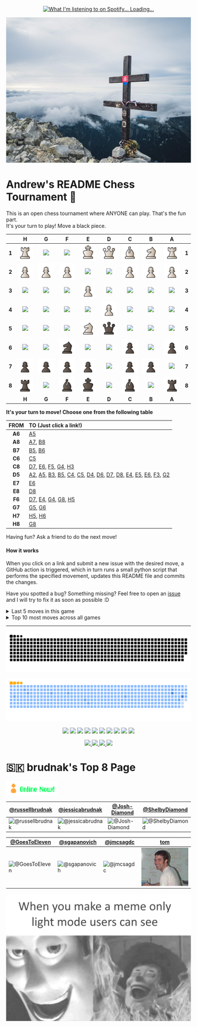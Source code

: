 
<p align="center">
  <a href="https://open.spotify.com/user/upv50bd8fofqcy9yibbgfmwly">
    <img src="https://novatorem-gamma-two.vercel.app/api/spotify" alt="What I'm listening to on Spotify... Loading..." />
  </a>
</p>

<p align="center">
  <a href="https://youtu.be/7YmNvCy30FU?si=04-_nceZ74fjhOu0">
    <img src="https://github.com/brudnak/brudnak/blob/main/img/slovakia.jpeg" alt="Enchanted Forest 🍃 Chill Lofi Beats">
  </a>
</p>

# Andrew's README Chess Tournament 👑

This is an open chess tournament where ANYONE can play. That's the fun part.  
It's your turn to play! Move a <!-- BEGIN TURN -->black<!-- END TURN --> piece.

<!-- BEGIN CHESS BOARD -->
|   | H | G | F | E | D | C | B | A |   |
|---|:-:|:-:|:-:|:-:|:-:|:-:|:-:|:-:|:-:|
| **1** | <img src="img/white/rook.svg" width=50px> | <img src="img/blank.png" width=50px> | <img src="img/blank.png" width=50px> | <img src="img/white/king.svg" width=50px> | <img src="img/white/queen.svg" width=50px> | <img src="img/white/bishop.svg" width=50px> | <img src="img/white/knight.svg" width=50px> | <img src="img/white/rook.svg" width=50px> | **1** |
| **2** | <img src="img/white/pawn.svg" width=50px> | <img src="img/white/pawn.svg" width=50px> | <img src="img/white/pawn.svg" width=50px> | <img src="img/blank.png" width=50px> | <img src="img/blank.png" width=50px> | <img src="img/white/pawn.svg" width=50px> | <img src="img/white/pawn.svg" width=50px> | <img src="img/white/pawn.svg" width=50px> | **2** |
| **3** | <img src="img/blank.png" width=50px> | <img src="img/blank.png" width=50px> | <img src="img/blank.png" width=50px> | <img src="img/white/pawn.svg" width=50px> | <img src="img/blank.png" width=50px> | <img src="img/blank.png" width=50px> | <img src="img/blank.png" width=50px> | <img src="img/blank.png" width=50px> | **3** |
| **4** | <img src="img/blank.png" width=50px> | <img src="img/blank.png" width=50px> | <img src="img/blank.png" width=50px> | <img src="img/blank.png" width=50px> | <img src="img/white/pawn.svg" width=50px> | <img src="img/blank.png" width=50px> | <img src="img/blank.png" width=50px> | <img src="img/blank.png" width=50px> | **4** |
| **5** | <img src="img/blank.png" width=50px> | <img src="img/blank.png" width=50px> | <img src="img/blank.png" width=50px> | <img src="img/white/knight.svg" width=50px> | <img src="img/black/queen.svg" width=50px> | <img src="img/blank.png" width=50px> | <img src="img/blank.png" width=50px> | <img src="img/blank.png" width=50px> | **5** |
| **6** | <img src="img/blank.png" width=50px> | <img src="img/blank.png" width=50px> | <img src="img/black/knight.svg" width=50px> | <img src="img/blank.png" width=50px> | <img src="img/blank.png" width=50px> | <img src="img/black/pawn.svg" width=50px> | <img src="img/blank.png" width=50px> | <img src="img/black/pawn.svg" width=50px> | **6** |
| **7** | <img src="img/black/pawn.svg" width=50px> | <img src="img/black/pawn.svg" width=50px> | <img src="img/black/pawn.svg" width=50px> | <img src="img/black/pawn.svg" width=50px> | <img src="img/blank.png" width=50px> | <img src="img/black/pawn.svg" width=50px> | <img src="img/black/pawn.svg" width=50px> | <img src="img/blank.png" width=50px> | **7** |
| **8** | <img src="img/black/rook.svg" width=50px> | <img src="img/blank.png" width=50px> | <img src="img/black/bishop.svg" width=50px> | <img src="img/black/king.svg" width=50px> | <img src="img/blank.png" width=50px> | <img src="img/black/bishop.svg" width=50px> | <img src="img/blank.png" width=50px> | <img src="img/black/rook.svg" width=50px> | **8** |
|   | **H** | **G** | **F** | **E** | **D** | **C** | **B** | **A** |   |
<!-- END CHESS BOARD -->

**It's your turn to move! Choose one from the following table**
<!-- BEGIN MOVES LIST -->
|  FROM  | TO (Just click a link!) |
| :----: | :---------------------- |
| **A6** | [A5](https://github.com/brudnak/brudnak/issues/new?body=Please+do+not+change+the+title.+Just+click+%22Submit+new+issue%22.+You+don%27t+need+to+do+anything+else+%3AD&title=Chess%3A+Move+A6+to+A5) |
| **A8** | [A7](https://github.com/brudnak/brudnak/issues/new?body=Please+do+not+change+the+title.+Just+click+%22Submit+new+issue%22.+You+don%27t+need+to+do+anything+else+%3AD&title=Chess%3A+Move+A8+to+A7), [B8](https://github.com/brudnak/brudnak/issues/new?body=Please+do+not+change+the+title.+Just+click+%22Submit+new+issue%22.+You+don%27t+need+to+do+anything+else+%3AD&title=Chess%3A+Move+A8+to+B8) |
| **B7** | [B5](https://github.com/brudnak/brudnak/issues/new?body=Please+do+not+change+the+title.+Just+click+%22Submit+new+issue%22.+You+don%27t+need+to+do+anything+else+%3AD&title=Chess%3A+Move+B7+to+B5), [B6](https://github.com/brudnak/brudnak/issues/new?body=Please+do+not+change+the+title.+Just+click+%22Submit+new+issue%22.+You+don%27t+need+to+do+anything+else+%3AD&title=Chess%3A+Move+B7+to+B6) |
| **C6** | [C5](https://github.com/brudnak/brudnak/issues/new?body=Please+do+not+change+the+title.+Just+click+%22Submit+new+issue%22.+You+don%27t+need+to+do+anything+else+%3AD&title=Chess%3A+Move+C6+to+C5) |
| **C8** | [D7](https://github.com/brudnak/brudnak/issues/new?body=Please+do+not+change+the+title.+Just+click+%22Submit+new+issue%22.+You+don%27t+need+to+do+anything+else+%3AD&title=Chess%3A+Move+C8+to+D7), [E6](https://github.com/brudnak/brudnak/issues/new?body=Please+do+not+change+the+title.+Just+click+%22Submit+new+issue%22.+You+don%27t+need+to+do+anything+else+%3AD&title=Chess%3A+Move+C8+to+E6), [F5](https://github.com/brudnak/brudnak/issues/new?body=Please+do+not+change+the+title.+Just+click+%22Submit+new+issue%22.+You+don%27t+need+to+do+anything+else+%3AD&title=Chess%3A+Move+C8+to+F5), [G4](https://github.com/brudnak/brudnak/issues/new?body=Please+do+not+change+the+title.+Just+click+%22Submit+new+issue%22.+You+don%27t+need+to+do+anything+else+%3AD&title=Chess%3A+Move+C8+to+G4), [H3](https://github.com/brudnak/brudnak/issues/new?body=Please+do+not+change+the+title.+Just+click+%22Submit+new+issue%22.+You+don%27t+need+to+do+anything+else+%3AD&title=Chess%3A+Move+C8+to+H3) |
| **D5** | [A2](https://github.com/brudnak/brudnak/issues/new?body=Please+do+not+change+the+title.+Just+click+%22Submit+new+issue%22.+You+don%27t+need+to+do+anything+else+%3AD&title=Chess%3A+Move+D5+to+A2), [A5](https://github.com/brudnak/brudnak/issues/new?body=Please+do+not+change+the+title.+Just+click+%22Submit+new+issue%22.+You+don%27t+need+to+do+anything+else+%3AD&title=Chess%3A+Move+D5+to+A5), [B3](https://github.com/brudnak/brudnak/issues/new?body=Please+do+not+change+the+title.+Just+click+%22Submit+new+issue%22.+You+don%27t+need+to+do+anything+else+%3AD&title=Chess%3A+Move+D5+to+B3), [B5](https://github.com/brudnak/brudnak/issues/new?body=Please+do+not+change+the+title.+Just+click+%22Submit+new+issue%22.+You+don%27t+need+to+do+anything+else+%3AD&title=Chess%3A+Move+D5+to+B5), [C4](https://github.com/brudnak/brudnak/issues/new?body=Please+do+not+change+the+title.+Just+click+%22Submit+new+issue%22.+You+don%27t+need+to+do+anything+else+%3AD&title=Chess%3A+Move+D5+to+C4), [C5](https://github.com/brudnak/brudnak/issues/new?body=Please+do+not+change+the+title.+Just+click+%22Submit+new+issue%22.+You+don%27t+need+to+do+anything+else+%3AD&title=Chess%3A+Move+D5+to+C5), [D4](https://github.com/brudnak/brudnak/issues/new?body=Please+do+not+change+the+title.+Just+click+%22Submit+new+issue%22.+You+don%27t+need+to+do+anything+else+%3AD&title=Chess%3A+Move+D5+to+D4), [D6](https://github.com/brudnak/brudnak/issues/new?body=Please+do+not+change+the+title.+Just+click+%22Submit+new+issue%22.+You+don%27t+need+to+do+anything+else+%3AD&title=Chess%3A+Move+D5+to+D6), [D7](https://github.com/brudnak/brudnak/issues/new?body=Please+do+not+change+the+title.+Just+click+%22Submit+new+issue%22.+You+don%27t+need+to+do+anything+else+%3AD&title=Chess%3A+Move+D5+to+D7), [D8](https://github.com/brudnak/brudnak/issues/new?body=Please+do+not+change+the+title.+Just+click+%22Submit+new+issue%22.+You+don%27t+need+to+do+anything+else+%3AD&title=Chess%3A+Move+D5+to+D8), [E4](https://github.com/brudnak/brudnak/issues/new?body=Please+do+not+change+the+title.+Just+click+%22Submit+new+issue%22.+You+don%27t+need+to+do+anything+else+%3AD&title=Chess%3A+Move+D5+to+E4), [E5](https://github.com/brudnak/brudnak/issues/new?body=Please+do+not+change+the+title.+Just+click+%22Submit+new+issue%22.+You+don%27t+need+to+do+anything+else+%3AD&title=Chess%3A+Move+D5+to+E5), [E6](https://github.com/brudnak/brudnak/issues/new?body=Please+do+not+change+the+title.+Just+click+%22Submit+new+issue%22.+You+don%27t+need+to+do+anything+else+%3AD&title=Chess%3A+Move+D5+to+E6), [F3](https://github.com/brudnak/brudnak/issues/new?body=Please+do+not+change+the+title.+Just+click+%22Submit+new+issue%22.+You+don%27t+need+to+do+anything+else+%3AD&title=Chess%3A+Move+D5+to+F3), [G2](https://github.com/brudnak/brudnak/issues/new?body=Please+do+not+change+the+title.+Just+click+%22Submit+new+issue%22.+You+don%27t+need+to+do+anything+else+%3AD&title=Chess%3A+Move+D5+to+G2) |
| **E7** | [E6](https://github.com/brudnak/brudnak/issues/new?body=Please+do+not+change+the+title.+Just+click+%22Submit+new+issue%22.+You+don%27t+need+to+do+anything+else+%3AD&title=Chess%3A+Move+E7+to+E6) |
| **E8** | [D8](https://github.com/brudnak/brudnak/issues/new?body=Please+do+not+change+the+title.+Just+click+%22Submit+new+issue%22.+You+don%27t+need+to+do+anything+else+%3AD&title=Chess%3A+Move+E8+to+D8) |
| **F6** | [D7](https://github.com/brudnak/brudnak/issues/new?body=Please+do+not+change+the+title.+Just+click+%22Submit+new+issue%22.+You+don%27t+need+to+do+anything+else+%3AD&title=Chess%3A+Move+F6+to+D7), [E4](https://github.com/brudnak/brudnak/issues/new?body=Please+do+not+change+the+title.+Just+click+%22Submit+new+issue%22.+You+don%27t+need+to+do+anything+else+%3AD&title=Chess%3A+Move+F6+to+E4), [G4](https://github.com/brudnak/brudnak/issues/new?body=Please+do+not+change+the+title.+Just+click+%22Submit+new+issue%22.+You+don%27t+need+to+do+anything+else+%3AD&title=Chess%3A+Move+F6+to+G4), [G8](https://github.com/brudnak/brudnak/issues/new?body=Please+do+not+change+the+title.+Just+click+%22Submit+new+issue%22.+You+don%27t+need+to+do+anything+else+%3AD&title=Chess%3A+Move+F6+to+G8), [H5](https://github.com/brudnak/brudnak/issues/new?body=Please+do+not+change+the+title.+Just+click+%22Submit+new+issue%22.+You+don%27t+need+to+do+anything+else+%3AD&title=Chess%3A+Move+F6+to+H5) |
| **G7** | [G5](https://github.com/brudnak/brudnak/issues/new?body=Please+do+not+change+the+title.+Just+click+%22Submit+new+issue%22.+You+don%27t+need+to+do+anything+else+%3AD&title=Chess%3A+Move+G7+to+G5), [G6](https://github.com/brudnak/brudnak/issues/new?body=Please+do+not+change+the+title.+Just+click+%22Submit+new+issue%22.+You+don%27t+need+to+do+anything+else+%3AD&title=Chess%3A+Move+G7+to+G6) |
| **H7** | [H5](https://github.com/brudnak/brudnak/issues/new?body=Please+do+not+change+the+title.+Just+click+%22Submit+new+issue%22.+You+don%27t+need+to+do+anything+else+%3AD&title=Chess%3A+Move+H7+to+H5), [H6](https://github.com/brudnak/brudnak/issues/new?body=Please+do+not+change+the+title.+Just+click+%22Submit+new+issue%22.+You+don%27t+need+to+do+anything+else+%3AD&title=Chess%3A+Move+H7+to+H6) |
| **H8** | [G8](https://github.com/brudnak/brudnak/issues/new?body=Please+do+not+change+the+title.+Just+click+%22Submit+new+issue%22.+You+don%27t+need+to+do+anything+else+%3AD&title=Chess%3A+Move+H8+to+G8) |
<!-- END MOVES LIST -->

Having fun? Ask a friend to do the next move!

#### How it works

When you click on a link and submit a new issue with the desired move, a GitHub action is triggered, which in turn runs a small python script that performs the specified movement, updates this README file and commits the changes.

Have you spotted a bug? Something missing? Feel free to open an [issue](https://github.com/marcizhu/readme-chess/issues) and I will try to fix it as soon as possible :D


<details>
  <summary>Last 5 moves in this game</summary>
<!-- BEGIN LAST MOVES -->

| Move | Author |
| :--: | :----- |
| `F3` to `E5` | [ @brudnak](https://github.com/brudnak) |
| `D8` to `D5` | [ @russellbrudnak](https://github.com/russellbrudnak) |
| `G1` to `F3` | [ @brudnak](https://github.com/brudnak) |
| `D7` to `C6` | [ @russellbrudnak](https://github.com/russellbrudnak) |
| `B5` to `C6` | [ @brudnak](https://github.com/brudnak) |

<!-- END LAST MOVES -->
</details>

<details>
  <summary>Top 10 most moves across all games</summary>
<!-- BEGIN TOP MOVES -->

| Total moves |  User  |
| :---------: | :----- |
| 6 | [@brudnak](https://github.com/brudnak) |
| 3 | [@Josh-Diamond](https://github.com/Josh-Diamond) |
| 2 | [@russellbrudnak](https://github.com/russellbrudnak) |

<!-- END TOP MOVES -->
</details>

---

<p align="center">
  <img src="https://github.com/brudnak/brudnak/blob/output/github-snake-dark.svg#gh-dark-mode-only" />
</p>
<p align="center">
  <img src="https://github.com/brudnak/brudnak/blob/output/ocean.gif#gh-light-mode-only" />
</p>

<!-- Where to find these icons: https://simpleicons.org -->
<p align="center">
  <img src="https://img.shields.io/badge/-Go-00ADD8?logo=go&logoColor=white&style=fla" />
  <img src="https://img.shields.io/badge/-Rust-000000?logo=rust&logoColor=white&style=fla" />
  <img src="https://img.shields.io/badge/-Zig-F7A41D?logo=zig&logoColor=white&styl=fla" />
  <img src="https://img.shields.io/badge/-Kubernetes-326CE5?logo=kubernetes&logoColor=white&style=flat" />
  <img src="https://img.shields.io/badge/-Rancher-0075A8?logo=rancher&logoColor=white&style=flat" />
  <img src="https://img.shields.io/badge/-Terraform-7B42BC?logo=terraform&logoColor=white&style=flat" />
  <img src="https://img.shields.io/badge/-AWS-232F3E?logo=amazonwebservices&logoColor=white&style=flat" />
  <img src="https://img.shields.io/badge/-JavaScript-F7DF1E?logo=javascript&logoColor=white&style=flat" />
  <img src="https://img.shields.io/badge/-HTML5-E34F26?logo=html5&logoColor=white&style=flat" />
  <img src="https://img.shields.io/badge/-CSS3-1572B6?logo=css3&logoColor=white&style=flat" />
</p>

<p align="center">
  <a href="https://gitlab.com/brudnak">
    <img src="https://img.shields.io/badge/-GitLab-FC6D26?logo=gitlab&logoColor=white&style=flat" />
  </a>
  <a href="https://hub.docker.com/u/brudnak">
    <img src="https://img.shields.io/badge/-Docker_Hub-2496ED?logo=docker&logoColor=white&style=flat" />
  </a>
  <a href="https://www.linkedin.com/in/andrew-brudnak">
    <img src="https://img.shields.io/badge/-LinkedIn-0A66C2?logo=linkedin&logoColor=white&style=flat" />
  </a>
  <a href="https://bitbucket.org/brudnak">
    <img src="https://img.shields.io/badge/-Bitbucket-0052CC?logo=bitbucket&logoColor=white&style=flat" />
  </a>
</p>

# 🇸🇰 brudnak's Top 8 Page

  <img src="https://github.com/brudnak/brudnak/blob/main/img/online.gif" alt="" width="140">

| [@russellbrudnak](https://github.com/russellbrudnak)                               | [@jessicabrudnak](https://github.com/jessicabrudnak)                               | [@Josh-Diamond](https://github.com/Josh-Diamond)                               | [@ShelbyDiamond](https://github.com/ShelbyDiamond)                               |
| ---------------------------------------------------------------------------------- | ---------------------------------------------------------------------------------- | ------------------------------------------------------------------------------ | -------------------------------------------------------------------------------- |
| ![@russellbrudnak](https://avatars.githubusercontent.com/russellbrudnak?s=150&v=1) | ![@jessicabrudnak](https://avatars.githubusercontent.com/jessicabrudnak?s=150&v=1) | ![@Josh-Diamond](https://avatars.githubusercontent.com/Josh-Diamond?s=150&v=1) | ![@ShelbyDiamond](https://avatars.githubusercontent.com/ShelbyDiamond?s=150&v=1) |

| [@GoesToEleven](https://github.com/GoesToEleven)                               | [@sgapanovich](https://github.com/sgapanovich)                               | [@jmcsagdc](https://github.com/jmcsagdc)                               | [tom](#https://wittenbrock.github.io/toms-myspace-page/)         |
| ------------------------------------------------------------------------------ | ---------------------------------------------------------------------------- | ---------------------------------------------------------------------- | ---------------------------------------------------------------- |
| ![@GoesToEleven](https://avatars.githubusercontent.com/GoesToEleven?s=150&v=1) | ![@sgapanovich](https://avatars.githubusercontent.com/sgapanovich?s=150&v=1) | ![@jmcsagdc](https://avatars.githubusercontent.com/jmcsagdc?s=150&v=1) | ![tom](https://github.com/brudnak/brudnak/blob/main/img/tom.jpg) |

<p align="center">
  <img src="https://github.com/brudnak/brudnak/blob/main/img/light-mode.png#gh-light-mode-only" />
</p>
